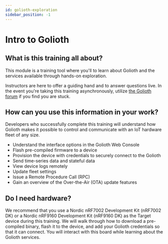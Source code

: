 ```yaml
---
id: golioth-exploration
sidebar_position: -1
---
```


# Intro to Golioth

## What is this training all about?

This module is a training tool where you'll to learn about Golioth and the
services available through hands-on exploration.

Instructors are here to offer a guiding hand and to answer questions live. In
the event you're taking this training asynchronously, utilize [the Golioth
forum](https://forum.golioth.io) if you find you are stuck.

## How can you use this information in your work?

Developers who successfully complete this training will understand how Golioth
makes it possible to control and communicate with an IoT hardware fleet of any
size.

* Understand the interface options in the Golioth Web Console
* Flash pre-compiled firmware to a device
* Provision the device with credentials to securely connect to the Golioth
* Send time-series data and stateful data
* View device logs remotely
* Update fleet settings
* Issue a Remote Procedure Call (RPC)
* Gain an overview of the Over-the-Air (OTA) update features

## Do I need hardware?

We recommend that you use a Nordic nRF7002 Development Kit (nRF7002 DK) or a
Nordic nRF9160 Development Kit (nRF9160 DK) as the Target device during this
training. We will walk through how to download a pre-compiled binary, flash it
to the device, and add your Golioth credentials so that it can connect. You will
interact with this board while learning about the Golioth services.

